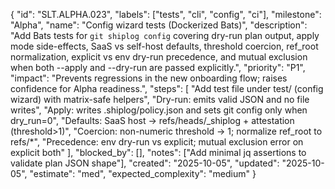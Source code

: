 {
  "id": "SLT.ALPHA.023",
  "labels": ["tests", "cli", "config", "ci"],
  "milestone": "Alpha",
  "name": "Config wizard tests (Dockerized Bats)",
  "description": "Add Bats tests for `git shiplog config` covering dry-run plan output, apply mode side-effects, SaaS vs self-host defaults, threshold coercion, ref_root normalization, explicit vs env dry-run precedence, and mutual exclusion when both --apply and --dry-run are passed explicitly.",
  "priority": "P1",
  "impact": "Prevents regressions in the new onboarding flow; raises confidence for Alpha readiness.",
  "steps": [
    "Add test file under test/ (config wizard) with matrix-safe helpers",
    "Dry-run: emits valid JSON and no file writes",
    "Apply: writes .shiplog/policy.json and sets git config only when dry_run=0",
    "Defaults: SaaS host → refs/heads/_shiplog + attestation (threshold>1)",
    "Coercion: non-numeric threshold → 1; normalize ref_root to refs/*",
    "Precedence: env dry-run vs explicit; mutual exclusion error on explicit both"
  ],
  "blocked_by": [],
  "notes": ["Add minimal jq assertions to validate plan JSON shape"],
  "created": "2025-10-05",
  "updated": "2025-10-05",
  "estimate": "med",
  "expected_complexity": "medium"
}

